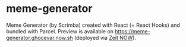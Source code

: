 # meme-generator
Meme Generator (by Scrimba) created with React (+ React Hooks) and bundled with Parcel. Preview is available on https://meme-generator.ghocevar.now.sh (deployed via [Zeit NOW](https://zeit.co/)).
